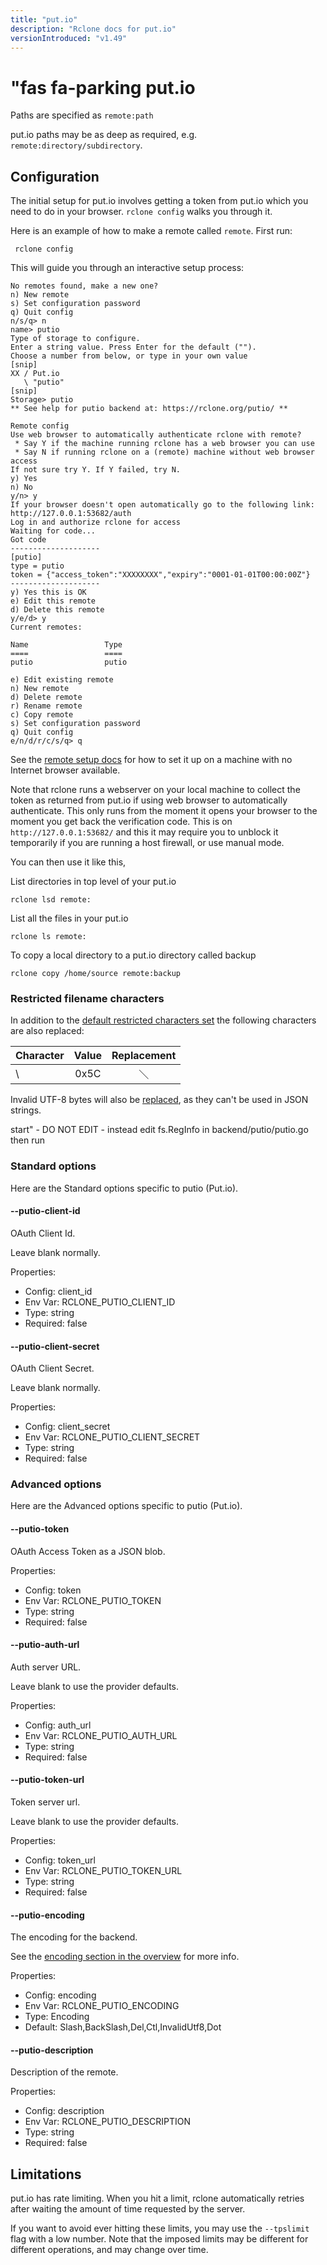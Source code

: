 ```yaml
---
title: "put.io"
description: "Rclone docs for put.io"
versionIntroduced: "v1.49"
---
```


#  "fas fa-parking put.io

Paths are specified as `remote:path`

put.io paths may be as deep as required, e.g.
`remote:directory/subdirectory`.

## Configuration

The initial setup for put.io involves getting a token from put.io
which you need to do in your browser.  `rclone config` walks you
through it.

Here is an example of how to make a remote called `remote`.  First run:

     rclone config

This will guide you through an interactive setup process:

```
No remotes found, make a new one?
n) New remote
s) Set configuration password
q) Quit config
n/s/q> n
name> putio
Type of storage to configure.
Enter a string value. Press Enter for the default ("").
Choose a number from below, or type in your own value
[snip]
XX / Put.io
   \ "putio"
[snip]
Storage> putio
** See help for putio backend at: https://rclone.org/putio/ **

Remote config
Use web browser to automatically authenticate rclone with remote?
 * Say Y if the machine running rclone has a web browser you can use
 * Say N if running rclone on a (remote) machine without web browser access
If not sure try Y. If Y failed, try N.
y) Yes
n) No
y/n> y
If your browser doesn't open automatically go to the following link: http://127.0.0.1:53682/auth
Log in and authorize rclone for access
Waiting for code...
Got code
--------------------
[putio]
type = putio
token = {"access_token":"XXXXXXXX","expiry":"0001-01-01T00:00:00Z"}
--------------------
y) Yes this is OK
e) Edit this remote
d) Delete this remote
y/e/d> y
Current remotes:

Name                 Type
====                 ====
putio                putio

e) Edit existing remote
n) New remote
d) Delete remote
r) Rename remote
c) Copy remote
s) Set configuration password
q) Quit config
e/n/d/r/c/s/q> q
```

See the [remote setup docs](/remote_setup/) for how to set it up on a
machine with no Internet browser available.

Note that rclone runs a webserver on your local machine to collect the
token as returned from put.io  if using web browser to automatically 
authenticate. This only
runs from the moment it opens your browser to the moment you get back
the verification code.  This is on `http://127.0.0.1:53682/` and this
it may require you to unblock it temporarily if you are running a host
firewall, or use manual mode.

You can then use it like this,

List directories in top level of your put.io

    rclone lsd remote:

List all the files in your put.io

    rclone ls remote:

To copy a local directory to a put.io directory called backup

    rclone copy /home/source remote:backup

### Restricted filename characters

In addition to the [default restricted characters set](/overview/#restricted-characters)
the following characters are also replaced:

| Character | Value | Replacement |
| --------- |:-----:|:-----------:|
| \         | 0x5C  | ＼           |

Invalid UTF-8 bytes will also be [replaced](/overview/#invalid-utf8),
as they can't be used in JSON strings.

 start" - DO NOT EDIT - instead edit fs.RegInfo in backend/putio/putio.go then run 
### Standard options

Here are the Standard options specific to putio (Put.io).

#### --putio-client-id

OAuth Client Id.

Leave blank normally.

Properties:

- Config:      client_id
- Env Var:     RCLONE_PUTIO_CLIENT_ID
- Type:        string
- Required:    false

#### --putio-client-secret

OAuth Client Secret.

Leave blank normally.

Properties:

- Config:      client_secret
- Env Var:     RCLONE_PUTIO_CLIENT_SECRET
- Type:        string
- Required:    false

### Advanced options

Here are the Advanced options specific to putio (Put.io).

#### --putio-token

OAuth Access Token as a JSON blob.

Properties:

- Config:      token
- Env Var:     RCLONE_PUTIO_TOKEN
- Type:        string
- Required:    false

#### --putio-auth-url

Auth server URL.

Leave blank to use the provider defaults.

Properties:

- Config:      auth_url
- Env Var:     RCLONE_PUTIO_AUTH_URL
- Type:        string
- Required:    false

#### --putio-token-url

Token server url.

Leave blank to use the provider defaults.

Properties:

- Config:      token_url
- Env Var:     RCLONE_PUTIO_TOKEN_URL
- Type:        string
- Required:    false

#### --putio-encoding

The encoding for the backend.

See the [encoding section in the overview](/overview/#encoding) for more info.

Properties:

- Config:      encoding
- Env Var:     RCLONE_PUTIO_ENCODING
- Type:        Encoding
- Default:     Slash,BackSlash,Del,Ctl,InvalidUtf8,Dot

#### --putio-description

Description of the remote.

Properties:

- Config:      description
- Env Var:     RCLONE_PUTIO_DESCRIPTION
- Type:        string
- Required:    false



## Limitations

put.io has rate limiting. When you hit a limit, rclone automatically
retries after waiting the amount of time requested by the server.

If you want to avoid ever hitting these limits, you may use the
`--tpslimit` flag with a low number. Note that the imposed limits
may be different for different operations, and may change over time.
